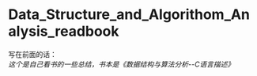 # Data_Structure_and_Algorithom_Analysis_readbook
写在前面的话：   
    *这个是自己看书的一些总结，书本是《数据结构与算法分析--C语言描述》*    
   


